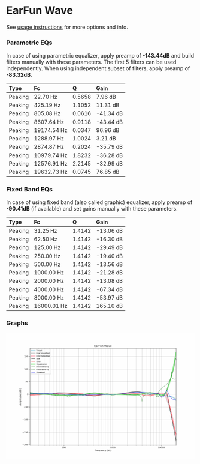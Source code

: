 # EarFun Wave
See [usage instructions](https://github.com/jaakkopasanen/AutoEq#usage) for more options and info.

### Parametric EQs
In case of using parametric equalizer, apply preamp of **-143.44dB** and build filters manually
with these parameters. The first 5 filters can be used independently.
When using independent subset of filters, apply preamp of **-83.32dB**.

| Type    | Fc          |      Q | Gain      |
|:--------|:------------|:-------|:----------|
| Peaking | 22.70 Hz    | 0.5658 | 7.96 dB   |
| Peaking | 425.19 Hz   | 1.1052 | 11.31 dB  |
| Peaking | 805.08 Hz   | 0.0616 | -41.34 dB |
| Peaking | 8607.64 Hz  | 0.9118 | -43.44 dB |
| Peaking | 19174.54 Hz | 0.0347 | 96.96 dB  |
| Peaking | 1288.97 Hz  | 1.0024 | 3.21 dB   |
| Peaking | 2874.87 Hz  | 0.2024 | -35.79 dB |
| Peaking | 10979.74 Hz | 1.8232 | -36.28 dB |
| Peaking | 12576.91 Hz | 2.2145 | -32.99 dB |
| Peaking | 19632.73 Hz | 0.0745 | 76.85 dB  |

### Fixed Band EQs
In case of using fixed band (also called graphic) equalizer, apply preamp of **-90.41dB**
(if available) and set gains manually with these parameters.

| Type    | Fc          |      Q | Gain      |
|:--------|:------------|:-------|:----------|
| Peaking | 31.25 Hz    | 1.4142 | -13.06 dB |
| Peaking | 62.50 Hz    | 1.4142 | -16.30 dB |
| Peaking | 125.00 Hz   | 1.4142 | -29.49 dB |
| Peaking | 250.00 Hz   | 1.4142 | -19.40 dB |
| Peaking | 500.00 Hz   | 1.4142 | -13.56 dB |
| Peaking | 1000.00 Hz  | 1.4142 | -21.28 dB |
| Peaking | 2000.00 Hz  | 1.4142 | -13.08 dB |
| Peaking | 4000.00 Hz  | 1.4142 | -67.34 dB |
| Peaking | 8000.00 Hz  | 1.4142 | -53.97 dB |
| Peaking | 16000.01 Hz | 1.4142 | 165.10 dB |

### Graphs
![](./EarFun%20Wave.png)